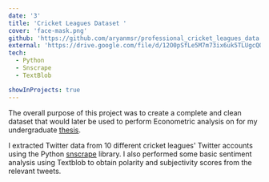 ```yaml
---
date: '3'
title: 'Cricket Leagues Dataset '
cover: 'face-mask.png'
github: 'https://github.com/aryanmsr/professional_cricket_leagues_data'
external: 'https://drive.google.com/file/d/12O0pSfLe5M7m73ix6uk5TLUgcQOVHulS/view'
tech:
  - Python
  - Snscrape
  - TextBlob

showInProjects: true
---
```


The overall purpose of this project was to create a complete and clean dataset that would later be used to perform Econometric analysis on for my undergraduate [thesis](https://drive.google.com/file/d/12O0pSfLe5M7m73ix6uk5TLUgcQOVHulS/view).

I extracted Twitter data from 10 different cricket leagues' Twitter accounts using the Python [snscrape](https://github.com/JustAnotherArchivist/snscrape) library. I also performed some basic sentiment analysis using Textblob to obtain polarity and subjectivity scores from the relevant tweets.
